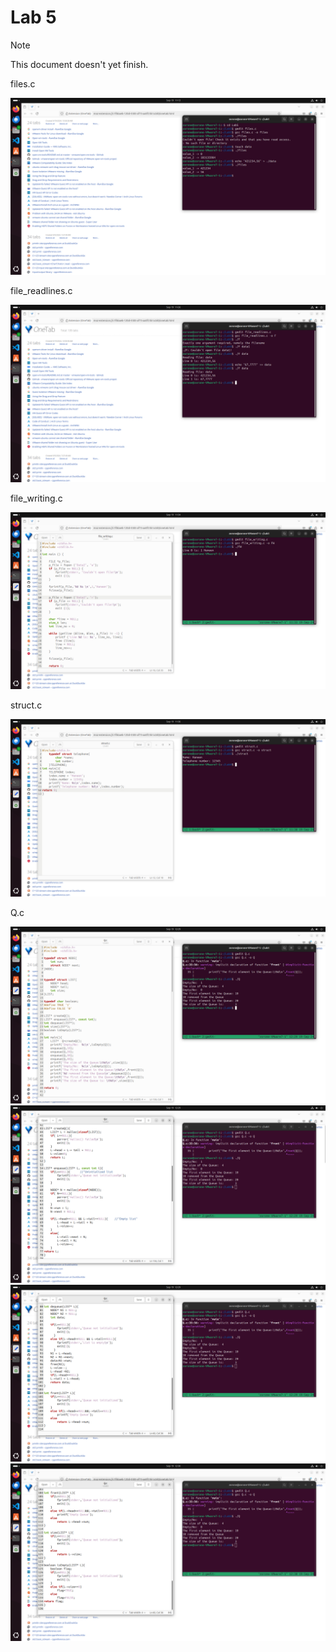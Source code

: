 # Lab 5

> [!NOTE]
> This document doesn't yet finish.

files.c

![files.c](https://github.com/zorone/CPE3333/blob/master/res/Screenshot%20from%202024-09-19%2011-13-19.png?raw=true "files.c")

file_readlines.c

![file_readlines.c](https://github.com/zorone/CPE3333/blob/master/res/Screenshot%20from%202024-09-19%2011-26-13.png?raw=true "file_readlines.c")

file_writing.c

![file_writing.c](https://github.com/zorone/CPE3333/blob/master/res/Screenshot%20from%202024-09-19%2011-34-10.png?raw=true "file_writing.c")

struct.c

![struct.c](https://github.com/zorone/CPE3333/blob/master/res/Screenshot%20from%202024-09-19%2011-38-13.png?raw=true "struct.c")

Q.c

![Q.c](https://github.com/zorone/CPE3333/blob/master/res/Screenshot%20from%202024-09-19%2012-29-19.png?raw=true "Q.c")
![Q.c](https://github.com/zorone/CPE3333/blob/master/res/Screenshot%20from%202024-09-19%2012-29-42.png?raw=true "Q.c")
![Q.c](https://github.com/zorone/CPE3333/blob/master/res/Screenshot%20from%202024-09-19%2012-30-00.png?raw=true "Q.c")
![Q.c](https://github.com/zorone/CPE3333/blob/master/res/Screenshot%20from%202024-09-19%2012-30-15.png?raw=true "Q.c")
